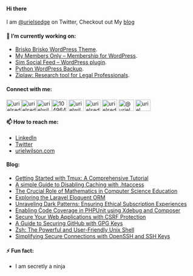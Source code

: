 #### Hi there

<!--
**devuri/devuri** is a ✨ _special_ ✨ repository because its `README.md` (this file) appears on your GitHub profile.
-->
I am [@urielsedge](https://twitter.com/urielsedge) on Twitter, Checkout out My [blog](http://urielwilson.com/)

#### 🔭 I’m currently working on:
* [Brisko Brisko WordPress Theme](https://wordpress.org/themes/brisko/).
* [My Members Only – Membership for WordPress](https://wordpress.org/plugins/iceyi-members-only/).
* [Sim Social Feed – WordPress plugin](https://wordpress.org/plugins/sim-social-feed/).
* [Python WordPress Backup](https://github.com/devuri/python-wpbackup).
* [Ziplaw: Research tool for Legal Professionals](http://ziplaw.com/).

<!-- #### 👯 I’m looking to collaborate on ...-->

#### Connect with me:
<p align="left">
<a href="https://codepen.io/devuri" target="blank"><img align="center" src="https://raw.githubusercontent.com/rahuldkjain/github-profile-readme-generator/master/src/images/icons/Social/codepen.svg" alt="urielsedge" height="30" width="40" /></a><a href="https://twitter.com/urielsedge" target="blank"><img align="center" src="https://raw.githubusercontent.com/rahuldkjain/github-profile-readme-generator/master/src/images/icons/Social/twitter.svg" alt="urielsedge" height="30" width="40" /></a><a href="https://linkedin.com/in/urielwilson" target="blank"><img align="center" src="https://raw.githubusercontent.com/rahuldkjain/github-profile-readme-generator/master/src/images/icons/Social/linked-in-alt.svg" alt="urielwilson" height="30" width="40" /></a><a href="https://stackoverflow.com/users/10496432" target="blank"><img align="center" src="https://raw.githubusercontent.com/rahuldkjain/github-profile-readme-generator/master/src/images/icons/Social/stack-overflow.svg" alt="10496432" height="30" width="40" /></a>
<a href="https://kaggle.com/urielwilson" target="blank"><img align="center" src="https://raw.githubusercontent.com/rahuldkjain/github-profile-readme-generator/master/src/images/icons/Social/kaggle.svg" alt="urielwilson" height="30" width="40" /></a>
<a href="https://instagram.com/urielsedge" target="blank"><img align="center" src="https://raw.githubusercontent.com/rahuldkjain/github-profile-readme-generator/master/src/images/icons/Social/instagram.svg" alt="urielsedge" height="30" width="40" /></a>
<a href="https://dribbble.com/urielsedge" target="blank"><img align="center" src="https://raw.githubusercontent.com/rahuldkjain/github-profile-readme-generator/master/src/images/icons/Social/dribbble.svg" alt="urielsedge" height="30" width="40" /></a>
<a href="https://medium.com/@urielsedge" target="blank"><img align="center" src="https://raw.githubusercontent.com/rahuldkjain/github-profile-readme-generator/master/src/images/icons/Social/medium.svg" alt="@urielsedge" height="30" width="40" /></a>
<a href="https://www.youtube.com/channel/UCBOOtQdEGNS71R2cDmn5uQQ" target="blank"><img align="center" src="https://raw.githubusercontent.com/rahuldkjain/github-profile-readme-generator/master/src/images/icons/Social/youtube.svg" alt="uriel wilson" height="30" width="40" /></a>
</p>


<!-- #### 💬 Ask me about ... -->

#### 📫 How to reach me:
* [LinkedIn](https://jm.linkedin.com/in/urielwilson)
* [Twitter](https://twitter.com/urielsedge)
* [urielwilson.com](http://urielwilson.com/)

#### Blog:
<!-- BLOG-POST-LIST:START -->
- [Getting Started with Tmux: A Comprehensive Tutorial](https://urielwilson.com/getting-started-with-tmux-a-comprehensive-tutorial/)
- [A simple Guide to Disabling Caching with .htaccess](https://urielwilson.com/a-simple-guide-to-disabling-caching-with-htaccess/)
- [The Crucial Role of Mathematics in Computer Science Education](https://urielwilson.com/the-crucial-role-of-mathematics-in-computer-science-education/)
- [Exploring the Laravel Eloquent ORM](https://urielwilson.com/exploring-the-laravel-eloquent-orm/)
- [Unraveling Dark Patterns: Ensuring Ethical Subscription Experiences](https://urielwilson.com/unraveling-dark-patterns-ensuring-ethical-subscription-experiences/)
- [Enabling Code Coverage in PHPUnit using Xdebug and Composer](https://urielwilson.com/enabling-code-coverage-in-phpunit-using-xdebug-and-composer/)
- [Secure Your Web Applications with CSRF Protection](https://urielwilson.com/secure-your-web-applications-with-csrf-protection/)
- [A Guide to Securing GitHub with GPG Keys](https://urielwilson.com/a-guide-to-securing-github-with-gpg-keys/)
- [Zsh: The Powerful and User-Friendly Unix Shell](https://urielwilson.com/zsh-the-powerful-and-user-friendly-unix-shell/)
- [Simplifying Secure Connections with OpenSSH and SSH Keys](https://urielwilson.com/simplifying-secure-connections-with-ssh-and-ssh-keys/)
<!-- BLOG-POST-LIST:END -->


#### ⚡ Fun fact:
* I am secretly a ninja 


